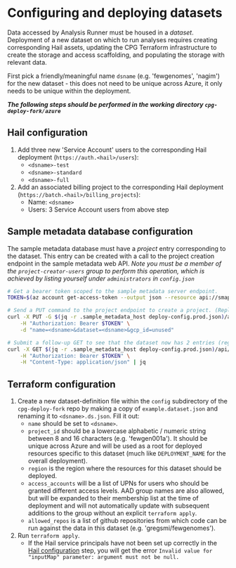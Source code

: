 # Configuring and deploying datasets

Data accessed by Analysis Runner must be housed in a _dataset_. Deployment of a new dataset on which to run analyses requires creating corresponding Hail assets, updating the CPG Terraform infrastructure to create the storage and access scaffolding, and populating the storage with relevant data.

First pick a friendly/meaningful name `dsname` (e.g. 'fewgenomes', 'nagim') for the new dataset - this does not need to be unique across Azure, it only needs to be unique within the deployment.

**_The following steps should be performed in the working directory `cpg-deploy-fork/azure`_**

## Hail configuration
1. Add three new 'Service Account' users to the corresponding Hail deployment (`https://auth.<hail>/users`):
   - `<dsname>-test`
   - `<dsname>-standard`
   - `<dsname>-full`
1. Add an associated billing project to the corresponding Hail deployment (`https://batch.<hail>/billing_projects`):
   - Name: `<dsname>`
   - Users: 3 Service Account users from above step

## Sample metadata database configuration
The sample metadata database must have a _project_ entry corresponding to the dataset. This entry can be created with a call to the project creation endpoint in the sample metadata web API. _Note you must be a member of the `project-creator-users` group to perform this operation, which is achieved by listing yourself under `administrators` in `config.json`_

```bash
# Get a bearer token scoped to the sample metadata server endpoint.
TOKEN=$(az account get-access-token --output json --resource api://smapi-$(jq -r .sample_metadata_project deploy-config.prod.json) | jq -r '.accessToken')

# Send a PUT command to the project endpoint to create a project. (Replace "<dsname>" with the appropriate name.)
curl -X PUT -G $(jq -r .sample_metadata_host deploy-config.prod.json)/api/v1/project/ \
    -H "Authorization: Bearer $TOKEN" \
    -d "name=<dsname>&dataset=<dsname>&gcp_id=unused"

# Submit a follow-up GET to see that the dataset now has 2 entries (regular and test).
curl -X GET $(jq -r .sample_metadata_host deploy-config.prod.json)/api/v1/project/all \
    -H "Authorization: Bearer $TOKEN" \
    -H "Content-Type: application/json" | jq
```

## Terraform configuration
1. Create a new dataset-definition file within the `config` subdirectory of the `cpg-deploy-fork` repo by making a copy of `example.dataset.json` and renaming it to `<dsname>.ds.json`. Fill it out: 
   - `name` should be set to `<dsname>`.
   - `project_id` should be a lowercase alphabetic / numeric string between 8 and 16 characters (e.g. 'fewgen001a'). It should be unique across Azure and will be used as a root for deployed resources specific to this dataset (much like `DEPLOYMENT_NAME` for the overall deployment).
   - `region` is the region where the resources for this dataset should be deployed. 
   - `access_accounts` will be a list of UPNs for users who should be granted different access levels. AAD group names are also allowed, but will be expanded to their membership list at the time of deployment and will not automatically update with subsequent additions to the group without an explicit `terraform apply`.
   - `allowed_repos` is a list of github repositories from which code can be run against the data in this dataset (e.g. 'gregsmi/fewgenomes').
1. Run `terraform apply`.
   - If the Hail service principals have not been set up correctly in the [Hail configuration](#hail-configuration) step, you will get the error `Invalid value for "inputMap" parameter: argument must not be null.`
